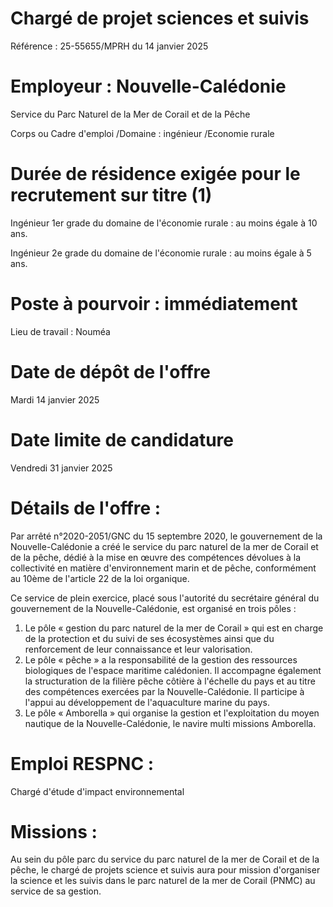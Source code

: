 # Chargé de projet sciences et suivis

Référence : 25-55655/MPRH du 14 janvier 2025

# Employeur : Nouvelle-Calédonie

Service du Parc Naturel de la Mer de Corail et de la Pêche

Corps ou Cadre d'emploi /Domaine : ingénieur /Economie rurale

# Durée de résidence exigée pour le recrutement sur titre (1)

Ingénieur 1er grade du domaine de l'économie rurale : au moins égale à 10 ans.

Ingénieur 2e grade du domaine de l'économie rurale : au moins égale à 5 ans.

# Poste à pourvoir : immédiatement

Lieu de travail : Nouméa

# Date de dépôt de l'offre

Mardi 14 janvier 2025

# Date limite de candidature

Vendredi 31 janvier 2025

# Détails de l'offre :

Par arrêté n°2020-2051/GNC du 15 septembre 2020, le gouvernement de la Nouvelle-Calédonie a créé le service du parc naturel de la mer de Corail et de la pêche, dédié à la mise en œuvre des compétences dévolues à la collectivité en matière d'environnement marin et de pêche, conformément au 10ème de l'article 22 de la loi organique.

Ce service de plein exercice, placé sous l'autorité du secrétaire général du gouvernement de la Nouvelle-Calédonie, est organisé en trois pôles :

1. Le pôle « gestion du parc naturel de la mer de Corail » qui est en charge de la protection et du suivi de ses écosystèmes ainsi que du renforcement de leur connaissance et leur valorisation.
2. Le pôle « pêche » a la responsabilité de la gestion des ressources biologiques de l'espace maritime calédonien. Il accompagne également la structuration de la filière pêche côtière à l'échelle du pays et au titre des compétences exercées par la Nouvelle-Calédonie. Il participe à l'appui au développement de l'aquaculture marine du pays.
3. Le pôle « Amborella » qui organise la gestion et l'exploitation du moyen nautique de la Nouvelle-Calédonie, le navire multi missions Amborella.

# Emploi RESPNC :

Chargé d'étude d'impact environnemental

# Missions :

Au sein du pôle parc du service du parc naturel de la mer de Corail et de la pêche, le chargé de projets science et suivis aura pour mission d'organiser la science et les suivis dans le parc naturel de la mer de Corail (PNMC) au service de sa gestion.